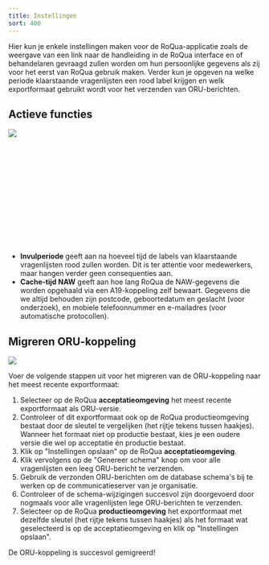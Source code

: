 ```yaml
---
title: Instellingen
sort: 400
---
```


Hier kun je enkele instellingen maken voor de RoQua-applicatie zoals de weergave van een link naar de handleiding in de RoQua interface en of behandelaren gevraagd zullen worden om hun persoonlijke gegevens als zij voor het eerst van RoQua gebruik maken. Verder kun je opgeven na welke periode klaarstaande vragenlijsten een rood label krijgen en welk exportformaat gebruikt wordt voor het verzenden van ORU-berichten.

## Actieve functies

<div style="height: 230px; overflow: hidden">
  <img src="/assets/images/screenshots/instellingen.png" />
</div>

<ul>
  <li><strong>Invulperiode</strong> geeft aan na hoeveel tijd de labels van klaarstaande vragenlijsten rood zullen worden. Dit is ter attentie voor medewerkers, maar hangen verder geen consequenties aan.</li>
  <li><strong>Cache-tijd NAW</strong> geeft aan hoe lang RoQua de NAW-gegevens die worden opgehaald via een A19-koppeling zelf bewaart. Gegevens die we altijd behouden zijn postcode, geboortedatum en geslacht (voor onderzoek), en mobiele telefoonnummer en e-mailadres (voor automatische protocollen).</li>
</ul>

## Migreren ORU-koppeling

<img src="/assets/images/screenshots/instellingen.png" />

Voer de volgende stappen uit voor het migreren van de ORU-koppeling naar het meest recente exportformaat:

<ol>
  <li>
    Selecteer op de RoQua <strong>acceptatieomgeving</strong> het meest recente exportformaat als ORU-versie.
  </li>
  <li>Controleer of dit exportformaat ook op de RoQua productieomgeving bestaat door de sleutel te vergelijken (het rijtje tekens tussen haakjes). Wanneer het formaat niet op productie bestaat, kies je een oudere versie die wel op acceptatie én productie bestaat.</li>
  <li>Klik op "Instellingen opslaan" op de RoQua <strong>acceptatieomgeving</strong>.</li>
  <li>
    Klik vervolgens op de "Genereer schema" knop om voor alle vragenlijsten een leeg ORU-bericht te   verzenden.
  </li>
  <li>Gebruik de verzonden ORU-berichten om de database schema's bij te werken op de communicatieserver van je organisatie.</li>
  <li>Controleer of de schema-wijzigingen succesvol zijn doorgevoerd door nogmaals voor alle vragenlijsten lege ORU-berichten te verzenden.</li>
  <li>
    Selecteer op de RoQua <strong>productieomgeving</strong> het exportformaat met dezelfde sleutel (het rijtje tekens tussen haakjes) als het formaat wat geselecteerd is op de acceptatieomgeving en klik op "Instellingen opslaan".
  </li>
</ol>

De ORU-koppeling is succesvol gemigreerd!
